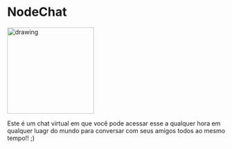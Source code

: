 # NodeChat

<img src="https://github.com/bielmenezesc/webchat/blob/master/web%20chat.gif" alt="drawing" width="200"/>

Este é um chat virtual em que você pode acessar esse a qualquer hora em qualquer luagr do mundo para conversar com seus amigos todos ao mesmo tempo!! ;)

